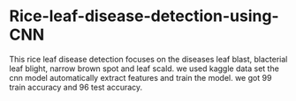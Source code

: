 # Rice-leaf-disease-detection-using-CNN
This rice leaf disease detection focuses on the diseases leaf blast, blacterial leaf blight, narrow brown spot and leaf scald. we used kaggle data set the cnn model automatically extract features and train the model. we got 99 train accuracy and 96 test accuracy.

